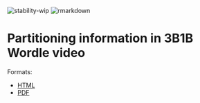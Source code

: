 ![stability-wip](https://img.shields.io/badge/lifecycle-stable-brightgreen.svg)
![rmarkdown](https://github.com/EricMarcon/3B1B-Wordle/workflows/rmarkdown/badge.svg)

# Partitioning information in 3B1B Wordle video

Formats:

- [HTML](https://EricMarcon.github.io/3B1B-Wordle/3B1B-Wordle.html)
- [PDF](https://EricMarcon.github.io/3B1B-Wordle/3B1B-Wordle.pdf)
